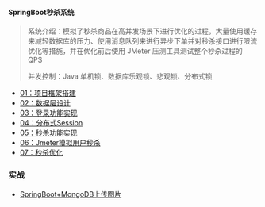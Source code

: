 #### SpringBoot秒杀系统

> 系统介绍：模拟了秒杀商品在高并发场景下进行优化的过程，大量使用缓存来减轻数据库的压力、使用消息队列来进行异步下单并对秒杀接口进行限流优化等措施，并在优化前后使用 JMeter 压测工具测试整个秒杀过程的 QPS
>
> 并发控制：Java 单机锁、数据库乐观锁、悲观锁、分布式锁

- [01：项目框架搭建](notebook/SSM/【SpringBoot商城秒杀系统01】项目框架搭建)
- [02：数据层设计](notebook/SSM/【SpringBoot商城秒杀系统02】数据层设计)
- [03：登录功能实现](notebook/SSM/【SpringBoot商城秒杀系统03】登录功能实现)
- [04：分布式Session](notebook/SSM/【SpringBoot商城秒杀系统04】分布式Session)
- [05：秒杀功能实现](notebook/SSM/【SpringBoot商城秒杀系统05】秒杀功能实现)
- [06：Jmeter模拟用户秒杀](notebook/SSM/【SpringBoot商城秒杀系统06】Jmeter模拟用户秒杀)
- [07：秒杀优化](notebook/SSM/【SpringBoot商城秒杀系统07】秒杀优化)

### 实战

- [SpringBoot+MongoDB上传图片](notebook/SSM/springboot-mongodb上传图片)
